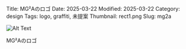 Title: MG²Aのロゴ
Date: 2025-03-22
Modified: 2025-03-22
Category: design
Tags: logo, graffiti, 未提案
Thumbnail: rect1.png
Slug: mg2a

![Alt Text]({static}/images/rect1.png)  

MG²Aのロゴ
